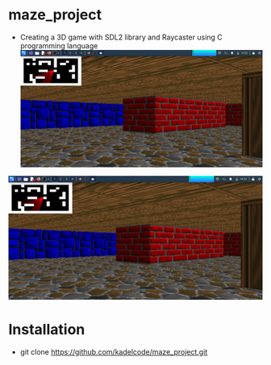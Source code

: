 # maze_project
- Creating a 3D game with SDL2 library and Raycaster using C programming language
![3D game](https://github.com/kadelcode/maze_project/blob/main/images/maze.png?raw=true)

![3D maze game](https://github.com/kadelcode/maze_project/blob/main/images/maze.png?raw=true)

# Installation
- git clone https://github.com/kadelcode/maze_project.git
